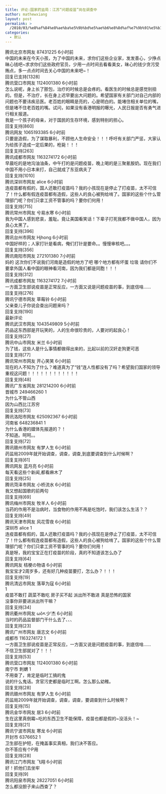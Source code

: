 ```yaml
---
title: 评论:国家药监局：江苏“问题疫苗”尚在调查中
author: mathewxiang
layout: post
permalink: >
  /2010/03/%e8%af%84%e8%ae%ba%e5%9b%bd%e5%ae%b6%e8%8d%af%e7%9b%91%e5%b1%80%ef%bc%9a%e6%b1%9f%e8%8b%8f%e2%80%9c%e9%97%ae%e9%a2%98%e7%96%ab%e8%8b%97%e2%80%9d%e5%b0%9a%e5%9c%a8%e8%b0%83%e6%9f%a5%e4%b8%ad/
categories:
  - 默认
---
```

腾讯北京市网友 87431225 6小时前  
中国的未来在今天小孩，为了中国的未来，求你们这些企业家，发发善心，少挣点昧心钱吧~求求你们这些政府官员，少用一点时间去看看美女，昧心的钱少贪污受贿点，多一点点时间去关心中国的未来吧~！  
回复已支持[1328]  
腾讯营口市网友 1124001380 6小时前  
怎么说呢，身上长了脓包，治疗的时候总是会疼的。看医生的时候总是感觉别扭的。但是，不治疗，长在身上迟早要出大问题的。希望国家有关部门对自己内部的问题也不要讳疾忌医。老百姓的眼睛是亮的，心是明白的。能堵住相关单位的嘴，但是堵不住老百姓的嘴。试问，如果没有香港明报的曝光，人民日报是否有勇气进行相关报道。  
我是一个孩子的母亲，对于国民的生存环境，感到特别的担心。  
回复支持[860]  
腾讯网友 1065193385 6小时前  
只要是造假，为了谋取暴利，不顾他人生命安全！！！呼吁有关部门严惩，大家认为给孩子造成一定后果的，枪毙！！！  
回复支持[263]  
腾讯成都市网友 1163274172 6小时前  
早晨吃的是地沟油油条，中午打的是问题疫苗，晚上喝的是三聚氰胺奶。现在我们中国不用小日本来打，自己就成了东亚病夫了  
回复支持[1010]  
腾讯深圳市网友 alice 6小时前  
连疫苗都有假的，国人还敢打疫苗吗？我的小孩现在是停止了打疫苗，太不可信了！什么都有假连疫苗都有造假，这些人的良心被狗给啃了。国家的这些个什么管理部门呢？你们只拿工资不管事的吗？要你们何用！  
回复支持[715]  
腾讯常州市网友 兮易水寒 6小时前  
我为中国人感到悲哀，羞耻。竟让美国看笑话！下辈子打死我都不做中国人，因为良心太黑了。  
回复支持[396]  
腾讯台州市网友 Hjhong 6小时前  
中国好样的；人家打针是看病，俺们打针是要命。。慢慢审核吧。。。  
回复支持[356]  
腾讯南阳市网友 272101380 7小时前  
妈的 这次你们不说我们河南是造假的地方了吧 哪个地方都有坏蛋 垃圾 请你们不要拿外国人看中国的眼神看河南，因为我们都是同胞！！！  
回复支持[312]  
腾讯成都市网友 1163274172 7小时前  
一方面卫生部说疫苗是正常反应，一方面又说是问题疫苗的事，到底信啥……  
回复支持[276]  
腾讯宁德市网友 草莓铃 6小时前  
父亲查儿子你说会查出问题来吗？  
回复支持[190]  
最新评论  
腾讯武汉市网友 1043549809 5小时前  
药品这东西部是开玩笑的，人的生命很珍贵的，人要对的起良心！  
回复支持[27]  
腾讯中山市网友 米兰 6小时前  
为了钱，这些人是什么事情都做得出来的，比起以前的汉奸走狗更可恶  
回复支持[77]  
腾讯常州市网友 开心笑笑 6小时前  
现在的人不知为了什么？难道真为了“钱”连人性都没有了吗？希望我们国家的领导重视这问题！！！！！！！！！！！！  
回复支持[48]  
腾讯广东省网友 281214200 6小时前  
晋城市 249466260 1  
为什么不管山西  
因为山西比江苏穷  
回复支持[73]  
腾讯洛阳市网友 625092367 6小时前  
河南省 648236841 1  
为什么香港的媒体先报道的？！  
不知道。呵呵。。  
回复支持[72]  
腾讯赣州市网友 有梦人生 6小时前  
药监局2009年就开始调查，调查，调查,到底要调查到什么时候啊？  
回复支持[61]  
腾讯网友 蓝月亮 6小时前  
每天看这些个新闻,都看麻木了  
回复支持[25]  
腾讯菏泽市网友 小桥流水 6小时前  
我又想起国歌的前两句  
回复支持[69]  
腾讯梅州市网友 牧羊人 6小时前  
当药的作用不是治病时，当食物的作用不再是吃饱时，我们该怎么生活？？  
回复支持[49]  
腾讯天津市网友 风花雪夜 6小时前  
深圳市 alice 1  
连疫苗都有假的，国人还敢打疫苗吗？我的小孩现在是停止了打疫苗，太不可信了！什么都有假连疫苗都有造假，这些人的良心被狗给啃了。国家的这些个什么管理部门呢？你们只拿工资不管事的吗？要你们何用！  
真是呀，我的宝宝正在打疫苗的阶段，真的不知道该怎么办了  
回复支持[64]  
腾讯网友 桔梗の物语 6小时前  
我宝宝才2周岁多，还有好几种疫苗要打，怎么办？！！！  
回复支持[19]  
腾讯清远市网友 落草为寇 6小时前  
1  
疫苗不敢打 蔬菜不敢吃 房子买不起 派出所不敢进 真是恐怖的国家  
没事你非要进派出所干嘛？  
回复支持[34]  
腾讯衢州市网友 ωǒ↖少′杰 6小时前  
当时的药品监督部门干什么去了、、、  
回复支持[23]  
腾讯广州市网友 唐志文 6小时前  
成都市 1163274172 1  
一方面卫生部说疫苗是正常反应，一方面又说是问题疫苗的事，到底信啥……  
不信卫生部就对了！！！  
回复支持[53]  
腾讯营口市网友 1124001380 6小时前  
南宁市 刺蝟 1  
不用查了，肯定是临时工搞的鬼  
说的什么鬼话。贪官污吏都是临时工啊。怎么那么幼稚。  
回复支持[28]  
腾讯赣州市网友 有梦人生 6小时前  
药监局2009年就开始调查，调查，调查，要调查到什么时候啊？  
回复支持[15]  
腾讯金华市网友 居3 6小时前  
生在这里真倒霉~吃的东西卫生不能保障，疫苗也都是假的~没活头！~  
回复支持[21]  
腾讯宁波市网友 寒龙 6小时前  
开封市 6376652 1  
卫生部在护短，在掩盖事实真相，我们决不答应。  
你不答应有个P用  
回复支持[28]  
腾讯江门市网友 飞翔 6小时前  
好！抓他们去坐牢  
回复支持[9]  
腾讯阳泉市网友 28227051 6小时前  
怎么都没胆子来山西查了？